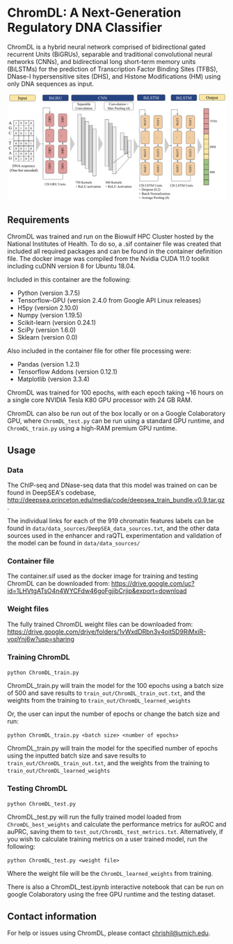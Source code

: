 # ChromDL: A Next-Generation Regulatory DNA Classifier
ChromDL is a hybrid neural network comprised of bidirectional gated recurrent Units (BiGRUs), separable and traditional convolutional neural networks (CNNs), and bidirectional long short-term memory units (BiLSTMs) for the prediction of Transcription Factor Binding Sites (TFBS), DNase-I hypersensitive sites (DHS), and Histone Modifications (HM) using only DNA sequences as input.

![model image](ChromDL_vis.png)

## Requirements
ChromDL was trained and run on the Biowulf HPC Cluster hosted by the National Institutes of Health. To do so, a .sif container file was created that included all required packages and can be found in the container definition file. The docker image was compiled from the Nvidia CUDA 11.0 toolkit including cuDNN version 8 for Ubuntu 18.04. 

Included in this container are the following:
- Python (version 3.7.5)
- Tensorflow-GPU (version 2.4.0 from Google API Linux releases)
- H5py (version 2.10.0)
- Numpy (version 1.19.5)
- Scikit-learn (version 0.24.1)
- SciPy (version 1.6.0)
- Sklearn (version 0.0)

Also included in the container file for other file processing were:
- Pandas (version 1.2.1)
- Tensorflow Addons (version 0.12.1)
- Matplotlib (version 3.3.4)

ChromDL was trained for 100 epochs, with each epoch taking ~16 hours on a single core NVIDIA Tesla K80 GPU processor with 24 GB RAM.

ChromDL can also be run out of the box locally or on a Google Colaboratory GPU, where `ChromDL_test.py` can be run using a standard GPU runtime, and `ChromDL_train.py` using a high-RAM premium GPU runtime.

## Usage
### Data
The ChIP-seq and DNase-seq data that this model was trained on can be found in DeepSEA's codebase, <http://deepsea.princeton.edu/media/code/deepsea_train_bundle.v0.9.tar.gz>.

The individual links for each of the 919 chromatin features labels can be found in `data/data_sources/DeepSEA_data_sources.txt`, and the other data sources used in the enhancer and raQTL experimentation and validation of the model can be found in `data/data_sources/`

### Container file
The container.sif used as the docker image for training and testing ChromDL can be downloaded from: https://drive.google.com/uc?id=1LHVtgATsO4n4WYCFdw46goFgjibCrjip&export=download

### Weight files
The fully trained ChromDL weight files can be downloaded from:
https://drive.google.com/drive/folders/1vWxdDRbn3v4oit5D9RiMxiR-vopYnj6w?usp=sharing

### Training ChromDL
`python ChromDL_train.py`

ChromDL_train.py will train the model for the 100 epochs using a batch size of 500 and save results to `train_out/ChromDL_train_out.txt`, and the weights from the training to `train_out/ChromDL_learned_weights`

Or, the user can input the number of epochs or change the batch size and run:

`python ChromDL_train.py <batch size> <number of epochs>`

ChromDL_train.py will train the model for the specified number of epochs using the inputted batch size and save results to `train_out/ChromDL_train_out.txt`, and the weights from the training to `train_out/ChromDL_learned_weights`

### Testing ChromDL
`python ChromDL_test.py`

ChromDL_test.py will run the fully trained model loaded from `ChromDL_best_weights` and calculate the performance metrics for auROC and auPRC, saving them to `test_out/ChromDL_test_metrics.txt`. Alternatively, if you wish to calculate training metrics on a user trained model, run the following:

`python ChromDL_test.py <weight file>`

Where the weight file will be the `ChromDL_learned_weights` from training.

There is also a ChromDL_test.ipynb interactive notebook that can be run on google Colaboratory using the free GPU runtime and the testing dataset.

## Contact information
For help or issues using ChromDL, please contact chrishil@umich.edu.
